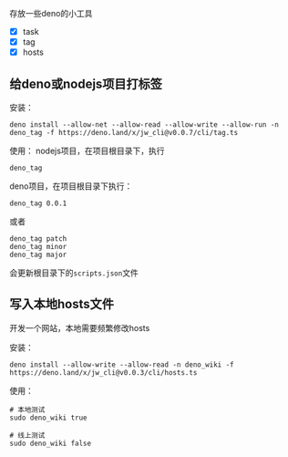 存放一些deno的小工具

- [x] task
- [x] tag
- [x] hosts

## 给deno或nodejs项目打标签

安装：

```
deno install --allow-net --allow-read --allow-write --allow-run -n deno_tag -f https://deno.land/x/jw_cli@v0.0.7/cli/tag.ts
```

使用： nodejs项目，在项目根目录下，执行

```
deno_tag
```

deno项目，在项目根目录下执行：

```
deno_tag 0.0.1
```

或者

```
deno_tag patch
deno_tag minor
deno_tag major
```

会更新根目录下的`scripts.json`文件

## 写入本地hosts文件

开发一个网站，本地需要频繁修改hosts

安装：

```
deno install --allow-write --allow-read -n deno_wiki -f https://deno.land/x/jw_cli@v0.0.3/cli/hosts.ts
```

使用：

```
# 本地测试
sudo deno_wiki true

# 线上测试
sudo deno_wiki false
```
